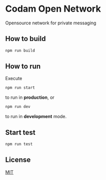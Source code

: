 # Codam Open Network
Opensource network for private messaging

## How to build
```bash
npm run build
```

## How to run
Execute
```bash
npm run start
```
to run in **production**, or
```bash
npm run dev
```
to run in **development** mode.

## Start test
```bash
npm run test
```

## License
[MIT](https://github.com/MFSoftware/con/blob/master/LICENSE)
